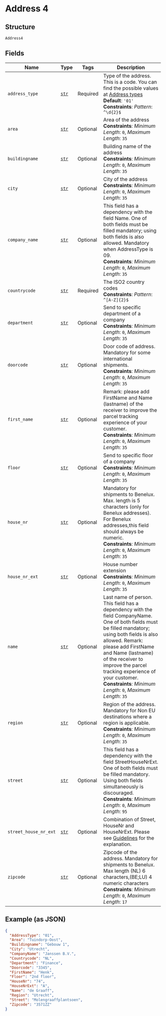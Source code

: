 
# Address 4

## Structure

`Address4`

## Fields

| Name | Type | Tags | Description |
|  --- | --- | --- | --- |
| `address_type` | [`str`](../../doc/models/string-enum.md) | Required | Type of the address. This is a code. You can find the possible values at [Address types](#tag/Reference-codes/Address-types)<br>**Default**: `'01'`<br>**Constraints**: *Pattern*: `^\d{2}$` |
| `area` | [`str`](../../doc/models/string-enum.md) | Optional | Area of the address<br>**Constraints**: *Minimum Length*: `0`, *Maximum Length*: `35` |
| `buildingname` | [`str`](../../doc/models/string-enum.md) | Optional | Building name of the address<br>**Constraints**: *Minimum Length*: `0`, *Maximum Length*: `35` |
| `city` | [`str`](../../doc/models/string-enum.md) | Optional | City of the address<br>**Constraints**: *Minimum Length*: `0`, *Maximum Length*: `35` |
| `company_name` | [`str`](../../doc/models/string-enum.md) | Optional | This field has a dependency with the field Name. One of both fields must be filled mandatory; using both fields is also allowed. Mandatory when AddressType is 09.<br>**Constraints**: *Minimum Length*: `0`, *Maximum Length*: `35` |
| `countrycode` | [`str`](../../doc/models/string-enum.md) | Required | The ISO2 country codes<br>**Constraints**: *Pattern*: `^[A-Z]{2}$` |
| `department` | [`str`](../../doc/models/string-enum.md) | Optional | Send to specific department of a company<br>**Constraints**: *Minimum Length*: `0`, *Maximum Length*: `35` |
| `doorcode` | [`str`](../../doc/models/string-enum.md) | Optional | Door code of address. Mandatory for some international shipments.<br>**Constraints**: *Minimum Length*: `0`, *Maximum Length*: `35` |
| `first_name` | [`str`](../../doc/models/string-enum.md) | Optional | Remark: please add FirstName and Name (lastname) of the receiver to improve the parcel tracking experience of your customer.<br>**Constraints**: *Minimum Length*: `0`, *Maximum Length*: `35` |
| `floor` | [`str`](../../doc/models/string-enum.md) | Optional | Send to specific floor of a company<br>**Constraints**: *Minimum Length*: `0`, *Maximum Length*: `35` |
| `house_nr` | [`str`](../../doc/models/string-enum.md) | Optional | Mandatory for shipments to Benelux. Max. length is 5 characters (only for Benelux addresses). For Benelux addresses,this field should always be numeric.<br>**Constraints**: *Minimum Length*: `0`, *Maximum Length*: `35` |
| `house_nr_ext` | [`str`](../../doc/models/string-enum.md) | Optional | House number extension<br>**Constraints**: *Minimum Length*: `0`, *Maximum Length*: `35` |
| `name` | [`str`](../../doc/models/string-enum.md) | Optional | Last name of person. This field has a dependency with the field CompanyName. One of both fields must be filled mandatory; using both fields is also allowed. Remark: please add FirstName and Name (lastname) of the receiver to improve the parcel tracking experience of your customer.<br>**Constraints**: *Minimum Length*: `0`, *Maximum Length*: `35` |
| `region` | [`str`](../../doc/models/string-enum.md) | Optional | Region of the address. Mandatory for Non EU destinations where a region is applicable.<br>**Constraints**: *Minimum Length*: `0`, *Maximum Length*: `35` |
| `street` | [`str`](../../doc/models/string-enum.md) | Optional | This field has a dependency with the field StreetHouseNrExt. One of both fields must be filled mandatory. Using both fields simultaneously is discouraged.<br>**Constraints**: *Minimum Length*: `0`, *Maximum Length*: `95` |
| `street_house_nr_ext` | [`str`](../../doc/models/string-enum.md) | Optional | Combination of Street, HouseNr and HouseNrExt. Please see [Guidelines](https://developer.postnl.nl/browse-apis/send-and-track/labelling-webservice/) for the explanation. |
| `zipcode` | [`str`](../../doc/models/string-enum.md) | Optional | Zipcode of the address. Mandatory for shipments to Benelux. Max length (NL) 6 characters,(BE;LU) 4 numeric characters<br>**Constraints**: *Minimum Length*: `0`, *Maximum Length*: `17` |

## Example (as JSON)

```json
{
  "AddressType": "01",
  "Area": "Tuindorp-Oost",
  "Buildingname": "Gebouw 1",
  "City": "Utrecht",
  "CompanyName": "Janssen B.V.",
  "Countrycode": "NL",
  "Department": "Finance",
  "Doorcode": "3345",
  "FirstName": "Henk",
  "Floor": "2nd floor",
  "HouseNr": "74",
  "HouseNrExt": "A",
  "Name": "de Graaff",
  "Region": "Utrecht",
  "Street": "Molengraaffplantsoen",
  "Zipcode": "3571ZZ"
}
```


